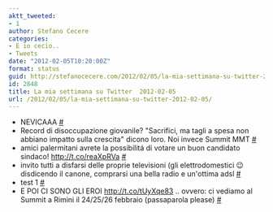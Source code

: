 ```yaml
---
aktt_tweeted:
- 1
author: Stefano Cecere
categories:
- E io cecio..
- Tweets
date: "2012-02-05T10:20:00Z"
format: status
guid: http://stefanocecere.com/2012/02/05/la-mia-settimana-su-twitter-2012-02-05/
id: 2848
title: La mia settimana su Twitter  2012-02-05
url: /2012/02/05/la-mia-settimana-su-twitter-2012-02-05/
---
```


<ul class="aktt_tweet_digest">
  <li>
    NEVICAAA <a href="http://twitter.com/StefanoCecere/statuses/164323978683498497" class="aktt_tweet_time">#</a>
  </li>
  <li>
    Record di disoccupazione giovanile? "Sacrifici, ma tagli a spesa non abbiano impatto sulla crescita" dicono loro. Noi invece Summit MMT <a href="http://twitter.com/StefanoCecere/statuses/164318535730991104" class="aktt_tweet_time">#</a>
  </li>
  <li>
    amici palermitani avrete la possibilitá di votare un buon candidato sindaco! <a href="http://t.co/reaXpRVa" rel="nofollow">http://t.co/reaXpRVa</a> <a href="http://twitter.com/StefanoCecere/statuses/164109635417153536" class="aktt_tweet_time">#</a>
  </li>
  <li>
    invito tutti a disfarsi delle proprie televisioni (gli elettrodomestici 😉 disdicendo il canone, comprarsi una bella radio e un'ottima adsl <a href="http://twitter.com/StefanoCecere/statuses/164031267724201985" class="aktt_tweet_time">#</a>
  </li>
  <li>
    test 1 <a href="http://twitter.com/StefanoCecere/statuses/163718712707383296" class="aktt_tweet_time">#</a>
  </li>
  <li>
    E POI CI SONO GLI EROI <a href="http://t.co/tUyXqe83" rel="nofollow">http://t.co/tUyXqe83</a> .. ovvero: ci vediamo al Summit a Rimini il 24/25/26 febbraio (passaparola please) <a href="http://twitter.com/StefanoCecere/statuses/163695503937253377" class="aktt_tweet_time">#</a>
  </li>
</ul>
